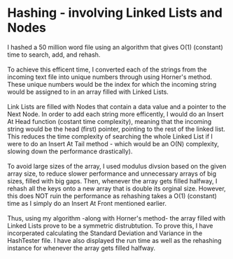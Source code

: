 # Hashing - involving Linked Lists and Nodes
I hashed a 50 million word file using an algorithm that gives O(1) (constant) time to search, add, and rehash. <br> <br>
To achieve this efficent time, I converted each of the strings from the incoming text file into unique numbers through using Horner's method. These unique numbers would be the index for which the incoming string would be assigned to in an array filled with Linked Lists. <br> <br>
Link Lists are filled with Nodes that contain a data value and a pointer to the Next Node. In order to add each string more efficently, I would do an Insert At Head function (costant time complexity), meaning that the incoming string would be the head (first) pointer, pointing to the rest of the linked list. This reduces the time complexity of searching the whole Linked List if I were to do an Insert At Tail method - which would be an O(N) complexity, slowing down the performance drastically). <br> <br>
To avoid large sizes of the array, I used modulus divsion based on the given array size, to reduce slower performance and unnecessary arrays of big sizes, filled with big gaps. Then, whenever the array gets filled halfway, I rehash all the keys onto a new array that is double its orginal size. However, this does NOT ruin the performance as rehashing takes a O(1) (constant) time as I simply do an Insert At Front mentioned earlier. <br> <br>
Thus, using my algorithm -along with Horner's method- the array filled with Linked Lists prove to be a symmetric distrubtution. To prove this, I have incorperated calculating the Standard Deviation and Variance in the HashTester file. I have also displayed the run time as well as the rehashing instance for whenever the array gets filled halfway. 
